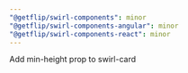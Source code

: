```yaml
---
"@getflip/swirl-components": minor
"@getflip/swirl-components-angular": minor
"@getflip/swirl-components-react": minor
---
```


Add min-height prop to swirl-card
